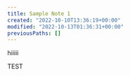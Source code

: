 ```yaml
---
title: Sample Note 1
created: "2022-10-10T13:36:19+00:00"
modified: "2022-10-13T01:36:31+00:00"
previousPaths: []
---
```

 

hiiiii

TEST